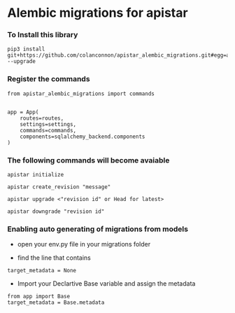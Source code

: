 # Alembic migrations for apistar


### To Install this library


```
pip3 install git+https://github.com/colanconnon/apistar_alembic_migrations.git#egg=apistar_alembic_migrations --upgrade
```


### Register the commands


```
from apistar_alembic_migrations import commands


app = App(
    routes=routes,
    settings=settings,
    commands=commands,  
    components=sqlalchemy_backend.components
)
```


### The following commands will become avaiable


```
apistar initialize

apistar create_revision "message"

apistar upgrade <"revision id" or Head for latest>

apistar downgrade "revision id"

```

### Enabling auto generating of migrations from models

* open your env.py file in your migrations folder

* find the line that contains
```
target_metadata = None
```

* Import your Declartive Base variable and assign the metadata

```
from app import Base
target_metadata = Base.metadata
```